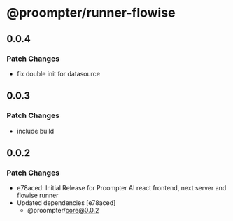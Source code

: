 # @proompter/runner-flowise

## 0.0.4

### Patch Changes

- fix double init for datasource

## 0.0.3

### Patch Changes

- include build

## 0.0.2

### Patch Changes

- e78aced: Initial Release for Proompter AI react frontend, next server and flowise runner
- Updated dependencies [e78aced]
  - @proompter/core@0.0.2
